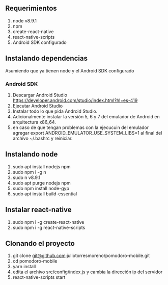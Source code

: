 ## Requerimientos
1. node v8.9.1
2. npm
3. create-react-native
4. react-native-scripts
5. Android SDK configurado

## Instalando dependencias
Asumiendo que ya tienen node y el Android SDK configurado
### Android SDK
1. Descargar Android Studio https://developer.android.com/studio/index.html?hl=es-419
2. Ejecutar Android Studio
3. Instalar todo lo que pida Android Studio.
4. Adicionalmente instalar la versión 5, 6 y 7 del emulador de Android en arquitectura x86_64.
5. en caso de que tengan problemas con la ejecucuin del emulador agregar 
export ANDROID_EMULATOR_USE_SYSTEM_LIBS=1 al final del archivo ~/.bashrc y reiniciar.

## Instalando node
1. sudo apt install nodejs npm
2. sudo npm i -g n
3. sudo n v8.9.1
4. sudo apt purge nodejs npm
5. sudo npm install node-gyp
6. sudo apt install build-essential

## Instalar react-native
1. sudo npm i -g create-react-native
2. sudo npm i -g react-native-scripts

## Clonando el proyecto
1. git clone git@github.com:juliotorresmoreno/pomodoro-mobile.git
2. cd pomodoro-mobile
3. yarn install
4. edita el archivo src/config/index.js y cambia la dirección ip del servidor
5. react-native-scripts start
